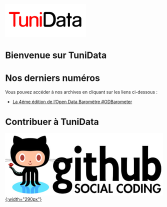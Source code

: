 ![TuniData Logo](pics/logo.png "TuniData, newsletter de la Data en Tunisie")

Bienvenue sur TuniData
===


Nos derniers numéros
===

Vous pouvez accéder à nos archives en cliquant sur les liens ci-dessous :

 * [La 4éme édition de l’Open Data Baromètre #ODBarometer](https://trojette.github.io/tunidata/2017/14/issue.html)

Contribuer à TuniData
===

[![Contribuez à TuniData](pics/github.jpg){:width="290px"}](https://github.com/trojette/tunidata/)
